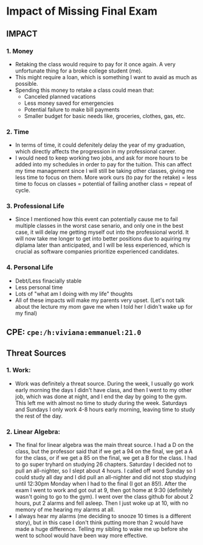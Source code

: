 #	Impact of Missing Final Exam


##	**IMPACT**
### 1. Money
* Retaking the class would require to pay for it once again. A very unfortunate thing for a broke college student (me).
* This might require a loan, which is something I want to avaid as much as possible.
* Spending this money to retake a class could mean that:
	* Canceled planned vacations
	* Less money saved for emergencies
	* Potential failure to make bill payments 
	* Smaller budget for basic needs like, groceries, clothes, gas, etc.

### 2. Time
* In terms of time, it could defenitely delay the year of my graduation, which directly affects the progression in my professional career.
* I would need to keep working two jobs, and ask for more hours to be added into my schedules in order to pay for the tuition. This can affect my time management since I will still be taking other classes, giving me less time to focus on them. More work ours (to pay for the retake) = less time to focus on classes = potential of failing another class = repeat of cycle.

### 3. Professional Life
* Since I mentioned how this event can potentially cause me to fail multiple classes in the worst case senario,
and only one in the best case, it will delay me getting myself out into the professional world. 
It will now take me longer to get into better positions due to aquiring my diplama later than anticipated, 
and I will be less experienced, which is crucial as software companies prioritize experienced candidates.

### 4. Personal Life
* Debt/Less finacially stable
* Less personal time 
* Lots of "what am I doing with my life" thoughts
* All of these impacts will make my parents very upset. (Let's not talk about the lecture my mom gave me
when I told her I didn't wake up for my final)


## **CPE**: `cpe:/h:viviana:emmanuel:21.0`


## **Threat Sources**
### 1. Work:
* Work was definitely a threat source. During the week, I usually go work early morning the days
I didn't have class, and then I went to my other job, which was done at night, and I end the day
by going to the gym. This left me with almost no time to study during the week.
Saturdays and Sundays I only work 4-8 hours early morning, leaving time to study the rest of the day.
### 2. Linear Algebra:
* The final for linear algebra was the main threat source. I had a D on the class, but the professor
said that if we get a 94 on the final, we get a A for the class, or if we get a 85 on the final,
we get a B for the class. I had to go super tryhard on studying 26 chapters. Saturday I 
decided not to pull an all-nighter, so I slept about 4 hours. I called off word Sunday 
so I could study all day and I did pull an all-nighter and did not stop studying until
12:30pm Monday when I had to the final (I got an 85!). After the exam I went to work
and got out at 9, then got home at 9:30 (definitely wasn't going to go to the gym).
I went over the class github for about 2 hours, put 2 alarms and fell asleep. Then I just
woke up at 10, with no memory of me hearing my alarms at all.
* I always hear my alarms (me deciding to snooze 10 times is a different story), but in this case
I don't think putting more than 2 would have made a huge difference. Telling my sibling to wake me
up before she went to school would have been way more effective.
 


